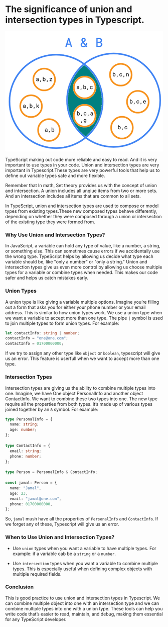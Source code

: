# The significance of union and intersection types in Typescript.

![alt text](image-1.png)

TypeScript making out code more reliable and easy to read.
And it is very important to use types in your code. Union and intersection types are very important in Typescript.These types are very powerful tools that help us to define out variable types safe and more flexible.

Remember that In math, Set theory provides us with the concept of union and intersection. A union includes all unqiue items from two or more sets. And an intersection includes all items that are common to all sets.

In TypeScript, union and intersection types are used to compose or model types from existing types.These new composed types behave differently, depending on whether they were composed through a union or intersection of the existing type they were formed from.

### Why Use Union and Intersection Types?

In JavaScript, a variable can hold any type of value, like a number, a string, or something else. This can sometimes cause errors if we accidentally use the wrong type. TypeScript helps by allowing us decide what type each variable should be, like "only a number" or "only a string." Union and intersection types give us even more control by allowing us choose multiple types for a variable or combine types when needed. This makes our code safer and helps us catch mistakes early.

### Union Types

A union type is like giving a variable multiple options. Imagine you’re filling out a form that asks you for either your phone number or your email address. This is similar to how union types work. We use a union type when we want a variable to accept more than one type. The pipe `|` symbol is used to join multiple types to form union types. For example:

```ts
let contactInfo: string | number;
contactInfo = "one@one.com";
contactInfo = 01700000000;
```

If we try to assign any other type like `object` or `boolean`, typescript will give us an error. This feature is userfull when we want to accept more than one type.

### Intersection Types

Intersection types are giving us the ability to combine multiple types into one. Imagine, we have One object PersonalInfo and another object ContactInfo. We want to combine these two types into one. The new type require all the properties from both types. it’s made up of various types joined together by an `&` symbol. For example:

```ts
type PersonalInfo = {
  name: string;
  age: number;
};

type ContactInfo = {
  email: string;
  phone: number;
};

type Person = PersonalInfo & ContactInfo;

const jamal: Person = {
  name: "Jamal",
  age: 23,
  email: "jamal@one.com",
  phone: 01700000000,
};
```

So, `jamal` mush have all the properties of `PersonalInfo` and `ContactInfo`. If we forget any of these, Typescript will give us an error.

### When to Use Union and Intersection Types?

- Use `union` types when you want a variable to have multiple types. For example: if a variable cab be a `string` or a `number`.

- Use `intersection` types when you want a variable to combine multiple types. This is especially useful when defining complex objects with multiple required fields.

### Conclusion

This is good practice to use union and intersection types in Typescript. We can combine multiple object into one with an intersection type and we can combine multiple types into one with a union type. These tools can help you write code that’s easier to read, maintain, and debug, making them essential for any TypeScript developer.
